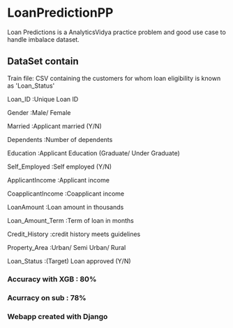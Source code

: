 # LoanPredictionPP
Loan Predictions is a AnalyticsVidya practice problem and good use case to handle imbalace dataset.

## DataSet contain 
Train file: CSV containing the customers for whom loan eligibility is known as 'Loan_Status'

Loan_ID	:Unique Loan ID 

Gender	:Male/ Female

Married	:Applicant married (Y/N)

Dependents	:Number of dependents

Education	:Applicant Education (Graduate/ Under Graduate)

Self_Employed	:Self employed (Y/N)

ApplicantIncome	:Applicant income

CoapplicantIncome	:Coapplicant income

LoanAmount	:Loan amount in thousands

Loan_Amount_Term	:Term of loan in months

Credit_History	:credit history meets guidelines

Property_Area	:Urban/ Semi Urban/ Rural

Loan_Status	:(Target) Loan approved (Y/N)

### Accuracy with XGB : 80%
### Acurracy on sub : 78%

### Webapp created with Django 
